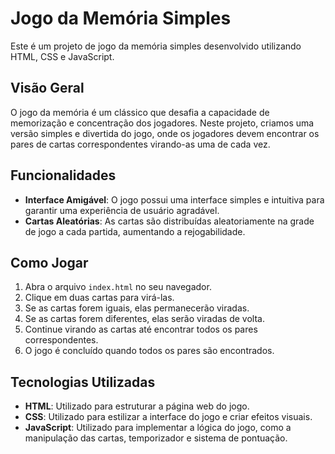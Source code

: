 # Jogo da Memória Simples

Este é um projeto de jogo da memória simples desenvolvido utilizando HTML, CSS e JavaScript.

## Visão Geral

O jogo da memória é um clássico que desafia a capacidade de memorização e concentração dos jogadores. Neste projeto, criamos uma versão simples e divertida do jogo, onde os jogadores devem encontrar os pares de cartas correspondentes virando-as uma de cada vez.

## Funcionalidades

- **Interface Amigável**: O jogo possui uma interface simples e intuitiva para garantir uma experiência de usuário agradável.
- **Cartas Aleatórias**: As cartas são distribuídas aleatoriamente na grade de jogo a cada partida, aumentando a rejogabilidade.

## Como Jogar

1. Abra o arquivo `index.html` no seu navegador.
2. Clique em duas cartas para virá-las.
3. Se as cartas forem iguais, elas permanecerão viradas.
4. Se as cartas forem diferentes, elas serão viradas de volta.
5. Continue virando as cartas até encontrar todos os pares correspondentes.
6. O jogo é concluído quando todos os pares são encontrados.

## Tecnologias Utilizadas

- **HTML**: Utilizado para estruturar a página web do jogo.
- **CSS**: Utilizado para estilizar a interface do jogo e criar efeitos visuais.
- **JavaScript**: Utilizado para implementar a lógica do jogo, como a manipulação das cartas, temporizador e sistema de pontuação.


